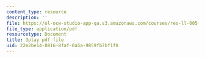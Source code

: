 ```yaml
---
content_type: resource
description: ''
file: https://ol-ocw-studio-app-qa.s3.amazonaws.com/courses/res-ll-005-mathematics-of-big-data-and-machine-learning-january-iap-2020/22e2be1488168faf0a5a9859fb7bf1f0_mbr667kATEg.pdf
file_type: application/pdf
resourcetype: Document
title: 3play pdf file
uid: 22e2be14-8816-8faf-0a5a-9859fb7bf1f0
---
```

